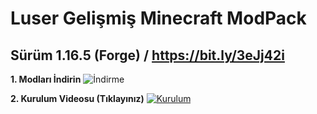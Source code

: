# Luser Gelişmiş Minecraft ModPack
## Sürüm 1.16.5 (Forge) / https://bit.ly/3eJj42i

**1. Modları İndirin**
![İndirme](https://i.hizliresim.com/f62ufhu.jpg)

**2. Kurulum Videosu (Tıklayınız)**
[![Kurulum](https://img.youtube.com/vi/opJsBao7GCw/0.jpg)](https://www.youtube.com/watch?v=opJsBao7GCw)
